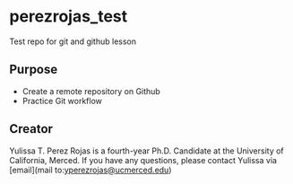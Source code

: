 # perezrojas_test
Test repo for git and github lesson

## Purpose 

- Create a remote repository on Github
- Practice Git workflow 

## Creator
Yulissa T. Perez Rojas is a fourth-year Ph.D. Candidate at the University of California, Merced. If you have any questions, please contact Yulissa via [email](mail to:yperezrojas@ucmerced.edu) 